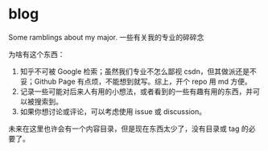 # blog
Some ramblings about my major. 一些有关我的专业的碎碎念


为啥有这个东西：
1. 知乎不可被 Google 检索；虽然我们专业不怎么鄙视 csdn，但其做派还是不妥；Github Page 有点烦，不能想到就写。综上，开个 repo 用 md 方便。
2. 记录一些可能对后来人有用的小想法，或者看到的一些有趣有用的东西，并可以被搜索到。
3. 如果你想讨论或评论，可以考虑使用 issue 或 discussion。


未来在这里也许会有一个内容目录，但是现在东西太少了，没有目录或 tag 的必要了。
